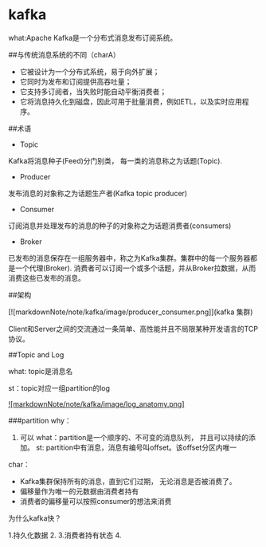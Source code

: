 # kafka

what:Apache Kafka是一个分布式消息发布订阅系统。

##与传统消息系统的不同（charA）
 - 它被设计为一个分布式系统，易于向外扩展；
 - 它同时为发布和订阅提供高吞吐量；
 - 它支持多订阅者，当失败时能自动平衡消费者；
 - 它将消息持久化到磁盘，因此可用于批量消费，例如ETL，以及实时应用程序。
 
##术语

 - Topic
  
  Kafka将消息种子(Feed)分门别类， 每一类的消息称之为话题(Topic).
  
 - Producer
  
  发布消息的对象称之为话题生产者(Kafka topic producer)
  
 - Consumer
  
  订阅消息并处理发布的消息的种子的对象称之为话题消费者(consumers)
  
 - Broker
  
  已发布的消息保存在一组服务器中，称之为Kafka集群。集群中的每一个服务器都是一个代理(Broker). 消费者可以订阅一个或多个话题，并从Broker拉数据，从而消费这些已发布的消息。

##架构

[![markdownNote/note/kafka/image/producer_consumer.png]](kafka 集群)

Client和Server之间的交流通过一条简单、高性能并且不局限某种开发语言的TCP协议。

##Topic and Log

what: topic是消息名

st：topic对应一组partition的log

[![markdownNote/note/kafka/image/log_anatomy.png]](topic的结构)

###partition
  why： 
   1. 可以
  what：partition是一个顺序的、不可变的消息队列， 并且可以持续的添加。
  st: partition中有消息，消息有编号叫offset。该offset分区内唯一

char： 
 - Kafka集群保持所有的消息，直到它们过期， 无论消息是否被消费了。
 - 偏移量作为唯一的元数据由消费者持有
 - 消费者的偏移量可以按照consumer的想法来消费


为什么kafka快？

1.持久化数据
2.
3.消费者持有状态
4.

